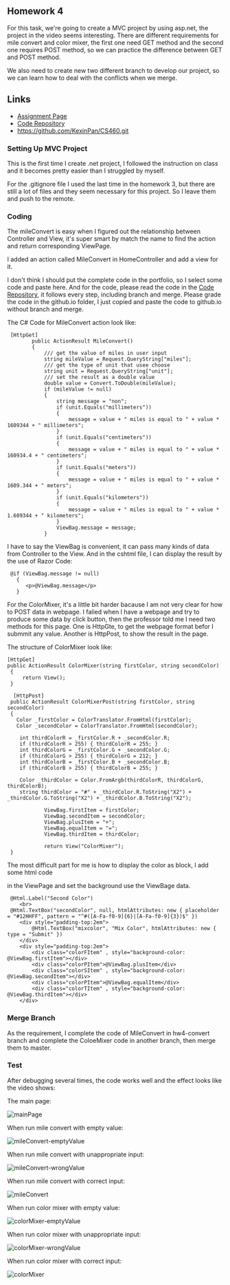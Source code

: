## Homework 4

For this task, we're going to create a MVC project by using asp.net, the project in the video seems interesting. There are different requirements for mile convert and color mixer, the first one need GET method and the second one requires POST method, so we can practice the difference between GET and POST method. 

We also need to create new two different branch to develop our project, so we can learn how to deal with the conflicts when we merge.


## Links

* [Assignment Page](http://www.wou.edu/~morses/classes/cs46x/assignments/HW4_1819.html)
* [Code Repository](https://github.com/KexinPan/CS460/tree/master/HW4)
* https://github.com/KexinPan/CS460.git


### Setting Up MVC Project

This is the first time I create .net project, I followed the instruction on class and it becomes pretty easier than I struggled by myself.

For the .gitignore file I used the last time in the homework 3, but there are still a lot of files and they seem necessary for this project. So I leave them and push to the remote.

### Coding

The mileConvert is easy when I figured out the relationship between Controller and View, it's super smart by match the name to find the action and return corresponding ViewPage.

I added an action called MileConvert in HomeController and add a view for it.

I don't think I should put the complete code in the portfolio, so I select some code and paste here. And for the code, please read the code in the [Code Repository](https://github.com/KexinPan/CS460/tree/master/HW4), it follows every step, including branch and merge. Please grade the code in the github.io folder, I just copied and paste the code to github.io without branch and merge. 

The C# Code for MileConvert action look like:

```
 [HttpGet]
        public ActionResult MileConvert()
        {
            /// get the value of miles in user input
            string mileValue = Request.QueryString["miles"];
            /// get the type of unit that usee choose
            string unit = Request.QueryString["unit"];
            /// set the result as a double value
            double value = Convert.ToDouble(mileValue);
            if (mileValue != null)
            {
                string message = "non";
                if (unit.Equals("millimeters"))
                {
                    message = value + " miles is equal to " + value * 1609344 + " millimeters";
                }
                if (unit.Equals("centimeters"))
                {
                    message = value + " miles is equal to " + value * 160934.4 + " centimeters";
                }
                if (unit.Equals("meters"))
                {
                    message = value + " miles is equal to " + value * 1609.344 + " meters";
                }
                if (unit.Equals("kilometers"))
                {
                    message = value + " miles is equal to " + value * 1.609344 + " kilometers";
                }
                ViewBag.message = message;
            }

```
I have to say the ViewBag is convenient, it can pass many kinds of data from Controller to the View.
And in the cshtml file, I can display the result by the use of Razor Code:

```
 @if (ViewBag.message != null)
   {
      <p>@ViewBag.message</p>
   }
```
For the ColorMixer, it's a little bit harder bacause I am not very clear for how to POST data in webpage. I falied when I have a webpage and try to produce some data by click button, then the professor told me I need two methods for this page. One is HttpGte, to get the webpage format befor I submmit any value. Another is HttpPost, to show the result in the page.

The structure of ColorMixer look like:

```
[HttpGet]
public ActionResult ColorMixer(string firstColor, string secondColor)
 {
     return View();
 }
 
  [HttpPost]
 public ActionResult ColorMixerPost(string firstColor, string secondColor)
 { 
   Color _firstColor = ColorTranslator.FromHtml(firstColor);
   Color _secondColor = ColorTranslator.FromHtml(secondColor);
   
    int thirdColorR = _firstColor.R + _secondColor.R;
    if (thirdColorR > 255) { thirdColorR = 255; }
    int thirdColorG = _firstColor.G + _secondColor.G;
    if (thirdColorG > 255) { thirdColorG = 212; }
    int thirdColorB = _firstColor.B + _secondColor.B;
    if (thirdColorB > 255) { thirdColorB = 255; }

    Color _thirdColor = Color.FromArgb(thirdColorR, thirdColorG, thirdColorB);
    string thirdColor = "#" + _thirdColor.R.ToString("X2") + _thirdColor.G.ToString("X2") + _thirdColor.B.ToString("X2");
            
            ViewBag.firstItem = firstColor;
            ViewBag.secondItem = secondColor;
            ViewBag.plusItem = "+";
            ViewBag.equalItem = "=";
            ViewBag.thirdItem = thirdColor;

            return View("ColorMixer");         
 }
```

The most difficult part for me is how to display the color as block, I add some html code <div> in the ViewPage and set the background use the ViewBage data.

```
 @Html.Label("Second Color")
    <br>
 @Html.TextBox("secondColor", null, htmlAttributes: new { placeholder = "#12HHFF", pattern = "^#([A-Fa-f0-9]{6}|[A-Fa-f0-9]{3})$" })
    <div style="padding-top:2em">
        @Html.TextBox("mixcolor", "Mix Color", htmlAttributes: new { type = "Submit" })
    </div>
    <div style="padding-top:2em">
        <div class="colorFItem" , style="background-color: @ViewBag.firstItem"></div>
        <div class="colorPItem">@ViewBag.plusItem</div>
        <div class="colorSItem" , style="background-color: @ViewBag.secondItem"></div>
        <div class="colorPItem">@ViewBag.equalItem</div>
        <div class="colorTItem" , style="background-color: @ViewBag.thirdItem"></div>
    </div>
```

### Merge Branch

As the requirement, I complete the code of MileConvert in hw4-convert branch and complete the ColoeMixer code in another branch, then merge them to master.

### Test

After debugging several times, the code works well and the effect looks like the video shows:

The main page:

![mainPage](Code/mainPage.jpg)

When run mile convert with empty value:

![mileConvert-emptyValue](Code/mileConvert-emptyValue.jpg)

When run mile convert with unappropriate input:

![mileConvert-wrongValue](Code/mileConvert-wrongValue.jpg)

When run mile convert with correct input:

![mileConvert](Code/mileConvert.jpg)

When run color mixer with empty value:

![colorMixer-emptyValue](Code/colorMixer-emptyValue.jpg)

When run color mixer with unappropriate input:

![colorMixer-wrongValue](Code/colorMixer-wrongValue.jpg)

When run color mixer with correct input:

![colorMixer](Code/colorMixer.jpg)






